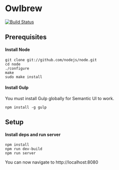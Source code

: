 Owlbrew
===========

[![Build Status](https://travis-ci.org/nyholmniklas/owlbrew.github.io.svg?branch=master)](https://travis-ci.org/nyholmniklas/owlbrew.github.io)

Prerequisites
-------

#### Install Node

```
git clone git://github.com/nodejs/node.git
cd node
./configure
make
sudo make install
```

#### Install Gulp

You must install Gulp globally for Semantic UI to work.

```
npm install -g gulp
```

Setup
-------

#### Install deps and run server

```
npm install
npm run dev-build
npm run server
```

You can now navigate to http://localhost:8080